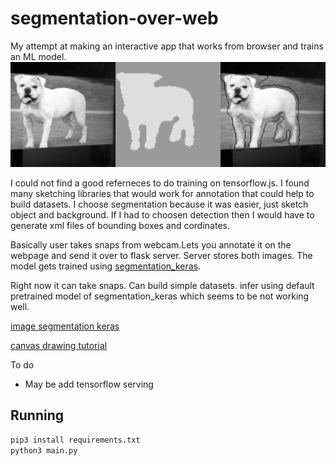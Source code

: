 
# segmentation-over-web
My attempt at making an interactive app that works from browser
and trains an ML model.
![alt text](https://raw.githubusercontent.com/shsh-a/segmentation-over-web/master/static/out2.png)

I could not find a good referneces to do training
on tensorflow.js. I found many sketching libraries
 that would work for annotation that could help to build datasets.
I choose segmentation because it
was easier, just sketch object and background. If
I had to choosen detection then I would have to generate
xml files of bounding boxes and cordinates.

Basically user takes snaps from webcam.Lets you annotate it
on the webpage and send it over to flask server.
Server stores  both images. The model gets
trained using [segmentation_keras](https://github.com/divamgupta/image-segmentation-keras).


Right now it  can take snaps. Can build simple datasets.
infer using default pretrained  model of segmentation_keras
which seems to be not working well.

[image segmentation keras](https://github.com/divamgupta/image-segmentation-keras)

[canvas drawing tutorial](http://www.williammalone.com/articles/create-html5-canvas-javascript-drawing-app/#demo-simple)


To do
- May be add tensorflow serving

## Running


```bash
pip3 install requirements.txt
python3 main.py
```

